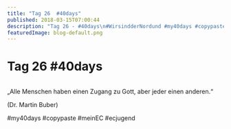 ```yaml
---
title: "Tag 26  #40days"
published: 2018-03-15T07:00:44
description: "Tag 26 - #40days\n#WirsindderNordund #my40days #copypaste #meinEC #ecjugend"
featuredImage: blog-default.png
---
```


# Tag 26  #40days

<img loading="lazy" src="old/40DAYS_03-15_WITH-tag-26.jpg" alt>

&#8222;Alle Menschen haben einen Zugang zu Gott, aber jeder einen anderen.&#8220;

(Dr. Martin Buber)

#my40days #copypaste #meinEC #ecjugend